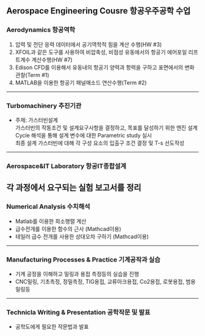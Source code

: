 Aerospace Engineering Cousre
항공우주공학 수업
---
### Aerodynamics 항공역학  
1.  압력 및 전단 응력 데이터에서 공기역학적 힘을 계산 수행(HW #3)    
2.  XFOIL과 같은 도구를 사용하여 비압축성, 비점성 유동에서의 항공기 에어포일 리프트계수 계산수행(HW #7)  
3.  Edison CFD를 이용해서 유동내의 항공기 양력과 항력을 구하고 표면에서의 변화 관찰(Term #1)  
4.  MATLAB을 이용한 항공기 패널매소드 연산수행(Term #2)  
---
### Turbomachinery 추진기관  
* 주제: 가스터빈설계  
가스터빈의 작동조건 및 설계요구사항을 결정하고, 목표를 달성하기 위한 엔진 설계  
Cycle 해석을 통해 설계 변수에 대한 Parametric study 실시  
최종 설계 가스터빈에 대해 각 구성 요소의 입출구 조건 결정 및 T-s 선도작성  
---
### Aerospace&IT Laboratory 항공IT종합설계  
각 과정에서 요구되는 실험 보고서를 정리
---
### Numerical Analysis 수치해석
* Matlab를 이용한 희소행렬 계산
* 급수전개를 이용한 함수의 근사 (Mathcad이용)
* 테일러 급수 전개를 사용한 상대오차 구하기 (Mathcad이용)
---
### Manufacturing Processes & Practice 기계공작과 실습
* 기계 공정을 이해하고 밀링과 용접 측정등의 실습을 진행
* CNC밀링, 기초측정, 정밀측정, TIG용접, 교류아크용접, Co2용접, 로봇용접, 범용 밀링등
---
### Technicla Writing & Presentation 공학작문 및 발표
* 공학도에게 필요한 작문법과 발표
